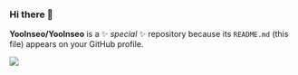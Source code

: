 ### Hi there 👋

 
**YooInseo/YooInseo** is a ✨ _special_ ✨ repository because its `README.md` (this file) appears on your GitHub profile.


<a href="https://discord.gg/wfmA5KB2" target="_blank"><img src="https://discordapp.com/api/guilds/364351017728606208/widget.png?style=banner4"/></a>
 
